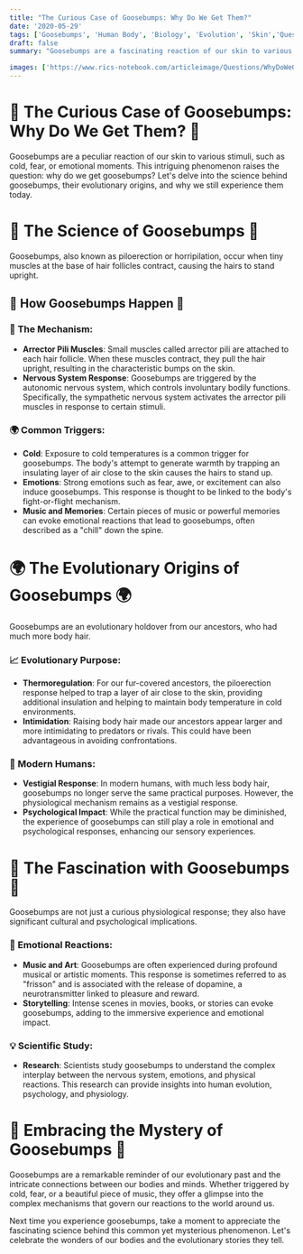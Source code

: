 ```yaml
---
title: "The Curious Case of Goosebumps: Why Do We Get Them?"
date: '2020-05-29'
tags: ['Goosebumps', 'Human Body', 'Biology', 'Evolution', 'Skin','Questions']
draft: false
summary: "Goosebumps are a fascinating reaction of our skin to various stimuli. In this blog post, we explore the science behind goosebumps, their evolutionary origins, and why we still get them today."

images: ['https://www.rics-notebook.com/articleimage/Questions/WhyDoWeGetGooseBumps.webp']
---
```


# 🐔 The Curious Case of Goosebumps: Why Do We Get Them? 🐔

Goosebumps are a peculiar reaction of our skin to various stimuli, such as cold, fear, or emotional moments. This intriguing phenomenon raises the question: why do we get goosebumps? Let's delve into the science behind goosebumps, their evolutionary origins, and why we still experience them today.

# 🔬 The Science of Goosebumps 🔬

Goosebumps, also known as piloerection or horripilation, occur when tiny muscles at the base of hair follicles contract, causing the hairs to stand upright.

## 🧠 How Goosebumps Happen 🧠

### 🧬 The Mechanism:
- **Arrector Pili Muscles**: Small muscles called arrector pili are attached to each hair follicle. When these muscles contract, they pull the hair upright, resulting in the characteristic bumps on the skin.
- **Nervous System Response**: Goosebumps are triggered by the autonomic nervous system, which controls involuntary bodily functions. Specifically, the sympathetic nervous system activates the arrector pili muscles in response to certain stimuli.

### 🌍 Common Triggers:
- **Cold**: Exposure to cold temperatures is a common trigger for goosebumps. The body's attempt to generate warmth by trapping an insulating layer of air close to the skin causes the hairs to stand up.
- **Emotions**: Strong emotions such as fear, awe, or excitement can also induce goosebumps. This response is thought to be linked to the body's fight-or-flight mechanism.
- **Music and Memories**: Certain pieces of music or powerful memories can evoke emotional reactions that lead to goosebumps, often described as a "chill" down the spine.

# 🌍 The Evolutionary Origins of Goosebumps 🌍

Goosebumps are an evolutionary holdover from our ancestors, who had much more body hair.

### 📈 Evolutionary Purpose:
- **Thermoregulation**: For our fur-covered ancestors, the piloerection response helped to trap a layer of air close to the skin, providing additional insulation and helping to maintain body temperature in cold environments.
- **Intimidation**: Raising body hair made our ancestors appear larger and more intimidating to predators or rivals. This could have been advantageous in avoiding confrontations.

### 🦧 Modern Humans:
- **Vestigial Response**: In modern humans, with much less body hair, goosebumps no longer serve the same practical purposes. However, the physiological mechanism remains as a vestigial response.
- **Psychological Impact**: While the practical function may be diminished, the experience of goosebumps can still play a role in emotional and psychological responses, enhancing our sensory experiences.

# 🌟 The Fascination with Goosebumps 🌟

Goosebumps are not just a curious physiological response; they also have significant cultural and psychological implications.

### 🎵 Emotional Reactions:
- **Music and Art**: Goosebumps are often experienced during profound musical or artistic moments. This response is sometimes referred to as "frisson" and is associated with the release of dopamine, a neurotransmitter linked to pleasure and reward.
- **Storytelling**: Intense scenes in movies, books, or stories can evoke goosebumps, adding to the immersive experience and emotional impact.

### 💡 Scientific Study:
- **Research**: Scientists study goosebumps to understand the complex interplay between the nervous system, emotions, and physical reactions. This research can provide insights into human evolution, psychology, and physiology.

# 🌟 Embracing the Mystery of Goosebumps 🌟

Goosebumps are a remarkable reminder of our evolutionary past and the intricate connections between our bodies and minds. Whether triggered by cold, fear, or a beautiful piece of music, they offer a glimpse into the complex mechanisms that govern our reactions to the world around us.

Next time you experience goosebumps, take a moment to appreciate the fascinating science behind this common yet mysterious phenomenon. Let's celebrate the wonders of our bodies and the evolutionary stories they tell.
